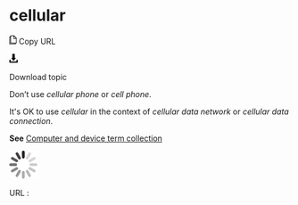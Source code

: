 ﻿# cellular

![Copy URL](media/cellular/Copy.png)
Copy URL

![Download](media/cellular/Download.png)

Download topic

Don’t use *cellular phone* or *cell phone*. 

It's OK to use *cellular* in the context of *cellular data network* or *cellular data connection*.

**See** [Computer and device term collection](https://worldready.cloudapp.net/Styleguide/Read?id=2700&topicid=26597)

![In progress](media/cellular/activity-large.gif)

URL :
